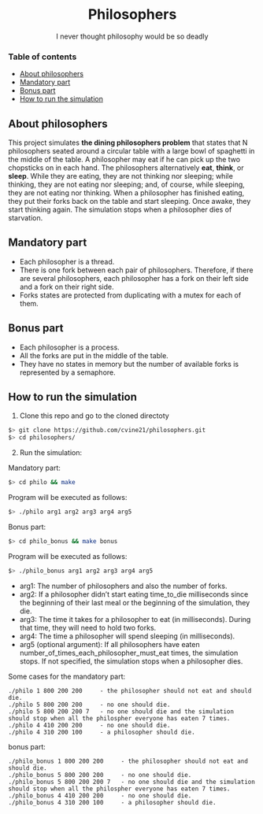 <div id="header" align="center">
  <h1>
    Philosophers
  </h1>
  <p>I never thought philosophy would be so deadly</p>
</div>

### Table of contents
- [About philosophers](#about-philosophers)
- [Mandatory part](#mandatory-part)
- [Bonus part](#bonus-part)
- [How to run the simulation](#how-to-run-the-simulation)

## About philosophers
This project simulates **the dining philosophers problem** that states that N philosophers seated around a circular table with a large bowl of spaghetti in the middle of the table. A philosopher may eat if he can pick up the two chopsticks on in each hand. The philosophers alternatively **eat**, **think**, or **sleep**. While they are eating, they are not thinking nor sleeping; while thinking, they are not eating nor sleeping; and, of course, while sleeping, they are not eating nor thinking. When a philosopher has finished eating, they put their forks back on the table and start sleeping. Once awake, they start thinking again. The simulation stops when a philosopher dies of starvation.

## Mandatory part
- Each philosopher is a thread.
- There is one fork between each pair of philosophers. Therefore, if there are several philosophers, each philosopher has a fork on their left side and a fork on their right side.
- Forks states are protected from duplicating with a mutex for each of them.

## Bonus part
- Each philosopher is a process.
- All the forks are put in the middle of the table.
- They have no states in memory but the number of available forks is represented by a semaphore.

## How to run the simulation
1. Clone this repo and go to the cloned directoty
``` sh
$> git clone https://github.com/cvine21/philosophers.git
$> cd philosophers/
```
2. Run the simulation:

  Mandatory part:
``` sh
$> cd philo && make
```
Program will be executed as follows:
``` sh
$> ./philo arg1 arg2 arg3 arg4 arg5
```
  Bonus part:
``` sh
$> cd philo_bonus && make bonus
```
Program will be executed as follows:
``` sh
$> ./philo_bonus arg1 arg2 arg3 arg4 arg5
```
- arg1: The number of philosophers and also the number of forks.
- arg2: If a philosopher didn’t start eating time_to_die milliseconds since the beginning of their last meal or the beginning of the simulation, they die.
- arg3: The time it takes for a philosopher to eat (in milliseconds). During that time, they will need to hold two forks.
- arg4: The time a philosopher will spend sleeping (in milliseconds).
- arg5 (optional argument): If all philosophers have eaten number_of_times_each_philosopher_must_eat times, the simulation stops. If not specified, the simulation stops when a philosopher dies.

Some cases for the mandatory part:
```
./philo 1 800 200 200     - the philosopher should not eat and should die.
./philo 5 800 200 200     - no one should die.
./philo 5 800 200 200 7   - no one should die and the simulation should stop when all the philospher everyone has eaten 7 times.
./philo 4 410 200 200     - no one should die.
./philo 4 310 200 100     - a philosopher should die.
```
bonus part:
```
./philo_bonus 1 800 200 200     - the philosopher should not eat and should die.
./philo_bonus 5 800 200 200     - no one should die.
./philo_bonus 5 800 200 200 7   - no one should die and the simulation should stop when all the philospher everyone has eaten 7 times.
./philo_bonus 4 410 200 200     - no one should die.
./philo_bonus 4 310 200 100     - a philosopher should die.
```
